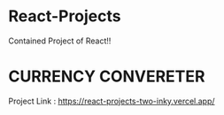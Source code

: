 # React-Projects
Contained Project of React!!
# CURRENCY CONVERETER
Project Link : https://react-projects-two-inky.vercel.app/
